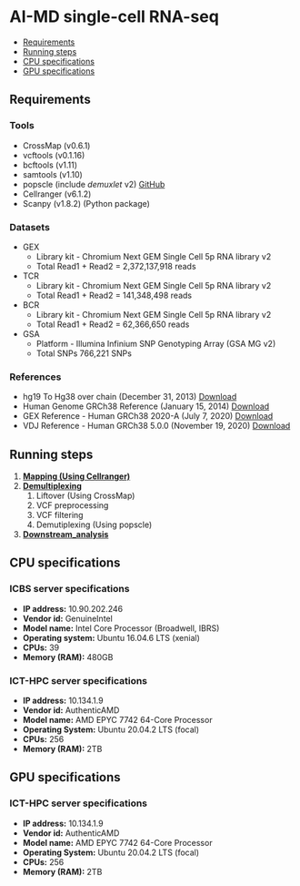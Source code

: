 # AI-MD single-cell RNA-seq

- [Requirements](#Requirements)
- [Running steps](#Running-steps)
- [CPU specifications](#CPU-specifications)
- [GPU specifications](#GPU-specifications)

## Requirements
### Tools
- CrossMap (v0.6.1)
- vcftools (v0.1.16)
- bcftools (v1.11)
- samtools (v1.10)
- popscle (include _demuxlet_ v2) [GitHub](https://github.com/statgen/popscle)
- Cellranger (v6.1.2)
- Scanpy (v1.8.2) (Python package)

### Datasets
- GEX
   - Library kit - Chromium Next GEM Single Cell 5p RNA library v2
   - Total Read1 + Read2 = 2,372,137,918 reads
- TCR
   - Library kit - Chromium Next GEM Single Cell 5p RNA library v2
   - Total Read1 + Read2 = 141,348,498 reads
- BCR
   - Library kit - Chromium Next GEM Single Cell 5p RNA library v2
   - Total Read1 + Read2 = 62,366,650 reads
- GSA
   - Platform - Illumina Infinium SNP Genotyping Array (GSA MG v2)
   - Total SNPs 766,221 SNPs

### References
- hg19 To Hg38 over chain (December 31, 2013) [Download](http://hgdownload.soe.ucsc.edu/goldenPath/hg19/liftOver/hg19ToHg38.over.chain.gz)
- Human Genome GRCh38 Reference (January 15, 2014) [Download](https://hgdownload.cse.ucsc.edu/goldenpath/hg38/bigZips/hg38.fa.gz)
- GEX Reference - Human GRCh38 2020-A (July 7, 2020) [Download](https://cf.10xgenomics.com/supp/cell-exp/refdata-gex-GRCh38-2020-A.tar.gz)
- VDJ Reference - Human GRCh38 5.0.0 (November 19, 2020) [Download](https://cf.10xgenomics.com/supp/cell-vdj/refdata-cellranger-vdj-GRCh38-alts-ensembl-5.0.0.tar.gz)

## Running steps
1. [**Mapping (Using Cellranger)**](https://github.com/vclabsysbio/AI-MD_scRNAseq/tree/main/cellranger)
2. [**Demultiplexing**](https://github.com/vclabsysbio/AI-MD_scRNAseq/tree/main/popscle)
   1. Liftover (Using CrossMap)
   2. VCF preprocessing
   3. VCF filtering
   4. Demutiplexing (Using popscle)
3. [**Downstream_analysis**](https://github.com/vclabsysbio/AI-MD_scRNAseq/tree/main/Downstream_analysis)

## CPU specifications
### ICBS server specifications
- **IP address:** 10.90.202.246
- **Vendor id:** GenuineIntel
- **Model name:** Intel Core Processor (Broadwell, IBRS)
- **Operating system:** Ubuntu 16.04.6 LTS (xenial)
- **CPUs:** 39
- **Memory (RAM):** 480GB

### ICT-HPC server specifications 
- **IP address:** 10.134.1.9
- **Vendor id:** AuthenticAMD
- **Model name:** AMD EPYC 7742 64-Core Processor
- **Operating System:** Ubuntu 20.04.2 LTS (focal)
- **CPUs:** 256
- **Memory (RAM):** 2TB

## GPU specifications
### ICT-HPC server specifications
- **IP address:** 10.134.1.9
- **Vendor id:** AuthenticAMD
- **Model name:** AMD EPYC 7742 64-Core Processor
- **Operating System:** Ubuntu 20.04.2 LTS (focal)
- **CPUs:** 256
- **Memory (RAM):** 2TB
